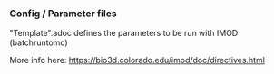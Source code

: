 ### Config / Parameter files

"Template".adoc defines the parameters to be run with IMOD (batchruntomo)

More info here: https://bio3d.colorado.edu/imod/doc/directives.html
